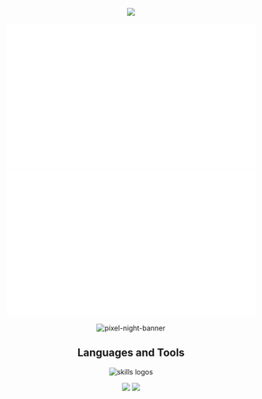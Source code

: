 <p align="center">
    <img src="[![Anurag's GitHub stats](https://github-readme-stats.vercel.app/api?username=biongbiongbiangbiang)](https://github.com/anuraghazra/github-readme-stats)"/>   
   
</p> 

<p align="center">
    <img src="https://raw.githubusercontent.com/biongbiongbiangbiang/stats/master/generated/overview.svg#gh-dark-mode-only"/>   
    <img src="https://raw.githubusercontent.com/biongbiongbiangbiang/stats/master/generated/languages.svg#gh-dark-mode-only"/>
</p> 

<p >   
<p align="center">
    <img src="https://github.com/Kamasah-Dickson/Kamasah-Dickson/assets/86136379/f0ea5680-1c02-4cd6-b3e8-ec06e282ea5f"
        alt="pixel-night-banner ">
</p> 
<h2 align="center">Languages and Tools</h2>
<p align="center">
    <img src="https://skillicons.dev/icons?i=git,github,express,cypress,redux,vite,html,css,sass,tailwind,nodejs,js,ts,react,solidity,nextjs,firebase,mongodb,figma,prisma&perline=10"
        alt="skills logos" />
</p>



<p align="center">
    <img src="http://github-readme-streak-stats.herokuapp.com?user=biongbiongbiangbiang&theme=tokyonight&hide_border=true" />
    <img
        src="https://github-profile-summary-cards.vercel.app/api/cards/most-commit-language?username=biongbiongbiangbiang&theme=tokyonight" />
</p>

</p>



